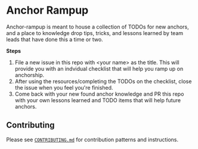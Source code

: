 # Anchor Rampup

Anchor-rampup is meant to house a collection of TODOs for new anchors, and a
place to knowledge drop tips, tricks, and lessons learned by team leads that
have done this a time or two.

**Steps**
1. File a new issue in this repo with \<your name\>  as the title. This will
   provide you with an indvidual checklist that will help you ramp up on
anchorship.
1. After using the resources/completing the TODOs on the checklist, close the
   issue when you feel you're finished.
1. Come back with your new found anchor knowledge and PR this repo with your own
   lessons learned and TODO items that will help future anchors.

## Contributing
Please see [`CONTRIBUTING.md`](https://github.com/pivotal-cf/anchor-rampup/blob/master/CONTRIBUTING.md) for contribution patterns and instructions.
